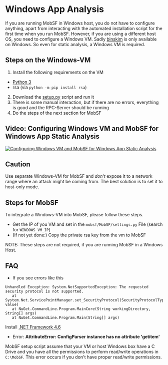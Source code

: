 # Windows App Analysis

If you are running MobSF in Windows host, you do not have to configure anything, apart from interacting with the automated installation script for the first time when you run MobSF. However, if you are using a different host OS, you need to configure a Windows VM. Sadly [binskim](https://www.nuget.org/packages/Microsoft.CodeAnalysis.BinSkim/) is only available on Windows. So even for static analysis, a Windows VM is required.

## Steps on the Windows-VM
1. Install the following requirements on the VM
  * [Python 3](https://www.python.org/downloads/)
  * rsa (via `python -m pip install rsa`)
2. Download the [setup.py](https://raw.githubusercontent.com/MobSF/Mobile-Security-Framework-MobSF/master/mobsf/install/windows/setup.py) script and run it
3. There is some manual interaction, but if there are no errors, everything is good and the RPC-Server should be running
4. Do the steps of the next section for MobSF

## Video: Configuring Windows VM and MobSF for Windows App Static Analysis
[![Configuring Windows VM and MobSF for Windows App Static Analysis](https://img.youtube.com/vi/17ilENuMj58/0.jpg)](https://www.youtube.com/watch?v=17ilENuMj58)


## Caution
Use separate Windows-VM for MobSF and *don't* expose it to a network range where an attack might be coming from. The best solution is to set it to host-only mode.


## Steps for MobSF 
To integrate a Windows-VM into MobSF, please follow these steps.

* Get the IP of you VM and set in the `mobsf/MobSF/settings.py` File (search for `WINDOWS_VM_IP`)
* (If not yet done:) Copy the private rsa key from the vm to MobSF

NOTE: These steps are not required, if you are running MobSF in a Windows Host.

## FAQ

* If you see errors like this

```
Unhandled Exception: System.NotSupportedException: The requested security protocol is not supported.
   at System.Net.ServicePointManager.set_SecurityProtocol(SecurityProtocolType value)
   at NuGet.CommandLine.Program.MainCore(String workingDirectory, String[] args)
   at NuGet.CommandLine.Program.Main(String[] args)
```
Install [.NET Framework 4.6](https://www.microsoft.com/en-in/download/confirmation.aspx?id=48130)

*  Error: **AttributeError: ConfigParser instance has no attribute 'getitem'**

MobSF setup script assume that your VM or host Windows box have a C Drive and you have all the permissions to perform read/write operations in `C:\MobSF`. This error occurs if you don't have proper read/write permissions.
